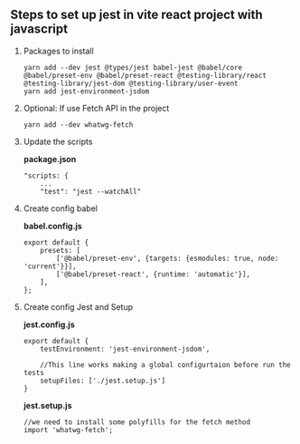 ## Steps to set up jest in vite react project with javascript

1. Packages to install
    ```
    yarn add --dev jest @types/jest babel-jest @babel/core @babel/preset-env @babel/preset-react @testing-library/react @testing-library/jest-dom @testing-library/user-event 
    yarn add jest-environment-jsdom
    ```

2. Optional: If use Fetch API in the project
    ```
    yarn add --dev whatwg-fetch
    ```

3. Update the scripts 

    __package.json__
    ```
    "scripts: {
        ...
        "test": "jest --watchAll"
    ```

4. Create config babel

     __babel.config.js__

    ```
    export default {
        presets: [
            ['@babel/preset-env', {targets: {esmodules: true, node: 'current'}}],
            ['@babel/preset-react', {runtime: 'automatic'}],
        ],
    };
    ```

5. Create config Jest and Setup

    __jest.config.js__
    ```
    export default {
        testEnvironment: 'jest-environment-jsdom',
        
        //This line works making a global configurtaion before run the tests
        setupFiles: ['./jest.setup.js']
    }
    ```

    __jest.setup.js__
    ```
    //we need to install some polyfills for the fetch method
    import 'whatwg-fetch';
    ```

